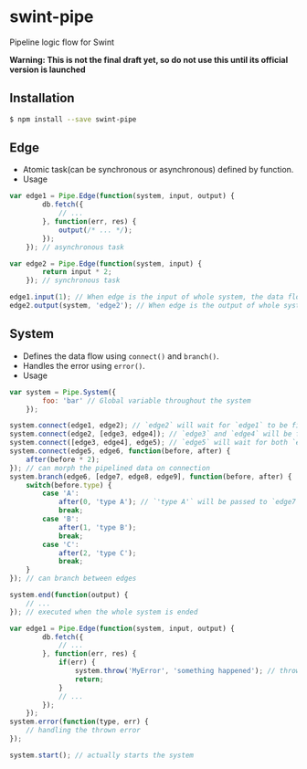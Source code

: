 # swint-pipe
Pipeline logic flow for Swint

**Warning: This is not the final draft yet, so do not use this until its official version is launched**

## Installation
```sh
$ npm install --save swint-pipe
```

## Edge
* Atomic task(can be synchronous or asynchronous) defined by function.
* Usage
```javascript
var edge1 = Pipe.Edge(function(system, input, output) {
		db.fetch({
			// ...
		}, function(err, res) {
			output(/* ... */);
		});
	}); // asynchronous task

var edge2 = Pipe.Edge(function(system, input) {
		return input * 2;
	}); // synchronous task

edge1.input(1); // When edge is the input of whole system, the data flows to the `input` of the main function.
edge2.output(system, 'edge2'); // When edge is the output of whole system, the data flows to `system.out()`.
```

## System
* Defines the data flow using `connect()` and `branch()`.
* Handles the error using `error()`.
* Usage
```javascript
var system = Pipe.System({
		foo: 'bar' // Global variable throughout the system
	});

system.connect(edge1, edge2); // `edge2` will wait for `edge1` to be finished
system.connect(edge2, [edge3, edge4]); // `edge3` and `edge4` will be fired right after `edge2` is finished
system.connect([edge3, edge4], edge5); // `edge5` will wait for both `edge3` and `edge4` to be finished
system.connect(edge5, edge6, function(before, after) {
	after(before * 2);
}); // can morph the pipelined data on connection
system.branch(edge6, [edge7, edge8, edge9], function(before, after) {
	switch(before.type) {
		case 'A':
			after(0, 'type A'); // `'type A'` will be passed to `edge7`(`0`th edge on the array), while `edge8` and `edge9` outputs `undefined`.
			break;
		case 'B':
			after(1, 'type B');
			break;
		case 'C':
			after(2, 'type C');
			break;
	}
}); // can branch between edges

system.end(function(output) {
	// ...
}); // executed when the whole system is ended

var edge1 = Pipe.Edge(function(system, input, output) {
		db.fetch({
			// ...
		}, function(err, res) {
			if(err) {
				system.throw('MyError', 'something happened'); // throws error to the system
				return;
			}
			// ...
		});
	});
system.error(function(type, err) {
	// handling the thrown error
});

system.start(); // actually starts the system
```
